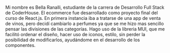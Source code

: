 
Mi nombre es Bella Ranalli, estudiante de la carrera de Desarrollo Full Stack de CoderHouse.
El ecommerce fue desarrollado como proyecto final del curso de React.js. 
En primera instancia iba a tratarse de una app de venta de vinos, pero decidí cambiarlo a perfumes ya que se me hizo mas sencillo pensar las divisiones de las categorías.
Hago uso de la libreria MUI, que me facilitó ordenar el diseño, hacer uso de iconos, estilo, sin perder la posibilidad de modificarlos, ayudándome en el desarrollo de los componentes.
